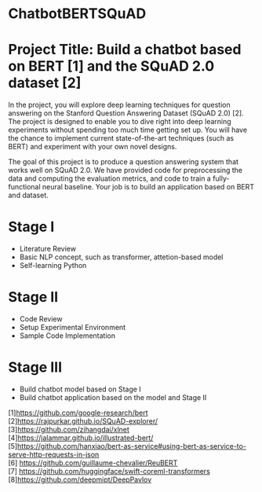 # ChatbotBERTSQuAD

# Project Title: Build a chatbot based on BERT [1] and the SQuAD 2.0 dataset [2]

In the project, you will explore deep learning techniques for question answering on the Stanford Question Answering Dataset (SQuAD 2.0) [2]. The project is designed to enable you to dive right into deep learning experiments without spending too much time getting set up. You will have the chance to implement current state-of-the-art techniques (such as BERT) and experiment with your own novel designs.

The goal of this project is to produce a question answering system that works well on SQuAD 2.0. We have provided code for preprocessing the data and computing the evaluation metrics, and code to train a fully-functional neural baseline. Your job is to build an application based on BERT and dataset.

# Stage I

  - Literature Review
  - Basic NLP concept, such as transformer, attetion-based model
  - Self-learning Python
  
# Stage II

  - Code Review
  - Setup Experimental Environment
  - Sample Code Implementation
  
# Stage III

  - Build chatbot model based on Stage I
  - Build chatbot application based on the model and Stage II

[1]https://github.com/google-research/bert \
[2]https://rajpurkar.github.io/SQuAD-explorer/ \
[3]https://github.com/zihangdai/xlnet \
[4]https://jalammar.github.io/illustrated-bert/ \
[5]https://github.com/hanxiao/bert-as-service#using-bert-as-service-to-serve-http-requests-in-json \
[6] https://github.com/guillaume-chevalier/ReuBERT \
[7] https://github.com/huggingface/swift-coreml-transformers \
[8]https://github.com/deepmipt/DeepPavlov
